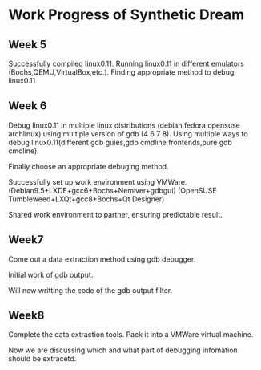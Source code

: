 # Work Progress of Synthetic Dream

## Week 5

Successfully compiled linux0.11.
Running linux0.11 in different emulators (Bochs,QEMU,VirtualBox,etc.).
Finding appropriate method to debug linux0.11.

## Week 6

Debug linux0.11 in multiple linux distributions (debian fedora opensuse archlinux) using multiple version of gdb (4 6 7 8).
Using multiple ways to debug linux0.11(different gdb guies,gdb cmdline frontends,pure gdb cmdline).

Finally choose an appropriate debuging method.

Successfully set up work environment using VMWare.
(Debian9.5+LXDE+gcc6+Bochs+Nemiver+gdbgui)
(OpenSUSE Tumbleweed+LXQt+gcc8+Bochs+Qt Designer)

Shared work environment to partner, ensuring predictable result.

## Week7

Come out a data extraction method using gdb debugger.

Initial work of gdb output.

Will now writting the code of the gdb output filter.

## Week8

Complete the data extraction tools. Pack it into a VMWare virtual machine.

Now we are discussing which and what part of debugging infomation should be extracetd.
